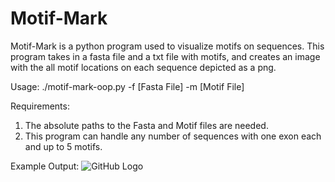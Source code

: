 # Motif-Mark

Motif-Mark is a python program used to visualize motifs on sequences. This program takes in a fasta file and a txt file with motifs, and creates an image with the all motif locations on each sequence depicted as a png.

Usage: ./motif-mark-oop.py -f [Fasta File] -m [Motif File]

Requirements:
1. The absolute paths to the Fasta and Motif files are needed. 
2. This program can handle any number of sequences with one exon each and up to 5 motifs. 

Example Output: ![GitHub Logo](/motif-mark/Figure1.png)
